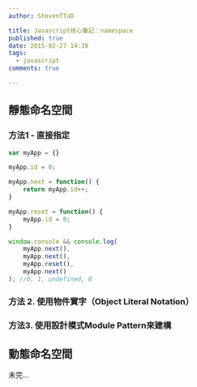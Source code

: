 ```yaml
---
author: StevenTTuD

title: Javascript核心筆記：namespace
published: true
date: 2015-02-27 14:39
tags:
  - javascript
comments: true

---
```

## 靜態命名空間
### 方法1 - 直接指定
```js
var myApp = {}

myApp.id = 0;

myApp.next = function() {
    return myApp.id++;
}

myApp.reset = function() {
    myApp.id = 0;
}

window.console && console.log(
    myApp.next(),
    myApp.next(),
    myApp.reset(),
    myApp.next()
); //0, 1, undefined, 0
```

### 方法 2. 使用物件實字（Object Literal Notation）


### 方法3. 使用設計模式Module Pattern來建構

## 動態命名空間

未完...
